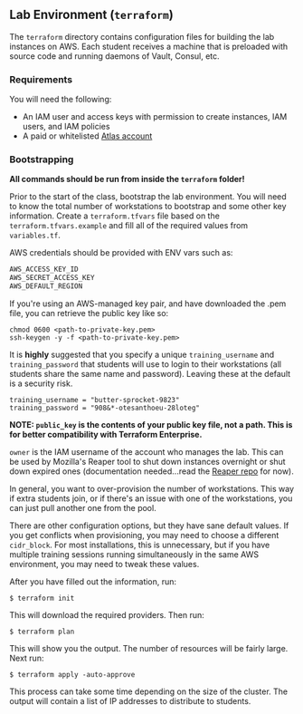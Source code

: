 ## Lab Environment (`terraform`)

The `terraform` directory contains configuration files for building the lab instances on AWS. Each student receives a machine that is preloaded with source code and running daemons of Vault, Consul, etc.

### Requirements

You will need the following:

- An IAM user and access keys with permission to create instances, IAM users, and IAM policies
- A paid or whitelisted [Atlas account](https://atlas.hashicorp.com/)

### Bootstrapping

**All commands should be run from inside the `terraform` folder!**

Prior to the start of the class, bootstrap the lab environment. You will need to know the total number of workstations to bootstrap and some other key information. Create a `terraform.tfvars` file based on the `terraform.tfvars.example` and fill all of the required
values from `variables.tf`.

AWS credentials should be provided with ENV vars such as:

```bash
AWS_ACCESS_KEY_ID
AWS_SECRET_ACCESS_KEY
AWS_DEFAULT_REGION
```

If you're using an AWS-managed key pair, and have downloaded the .pem file, you can retrieve the public key like so:

```
chmod 0600 <path-to-private-key.pem>
ssh-keygen -y -f <path-to-private-key.pem>
```

It is **highly** suggested that you specify a unique `training_username` and `training_password` that students will use to login to their workstations (all students share the same name and password). Leaving these at the default is a security risk.

```hcl
training_username = "butter-sprocket-9823"
training_password = "908&*-otesanthoeu-28loteg"
```

**NOTE: `public_key` is the contents of your public key file, not a path. This is for better compatibility with Terraform Enterprise.**

`owner` is the IAM username of the account who manages the lab. This can be used by Mozilla's Reaper tool to shut down instances overnight or shut down expired ones (documentation needed...read the [Reaper repo](https://github.com/mozilla-services/reaper) for now).

In general, you want to over-provision the number of workstations. This way if extra students join, or if there's an issue with one of the workstations, you can just pull another one from the pool.

There are other configuration options, but they have sane default values. If you get conflicts when provisioning, you may need to choose a different `cidr_block`. For most installations, this is unnecessary, but if you have multiple training sessions running simultaneously in the same AWS environment, you may need to tweak these values.

After you have filled out the information, run:

```shell
$ terraform init
```

This will download the required providers. Then run:

```shell
$ terraform plan
```

This will show you the output. The number of resources will be fairly large.
Next run:

```shell
$ terraform apply -auto-approve
```

This process can take some time depending on the size of the cluster. The output will contain a list of IP addresses to distribute to students.
